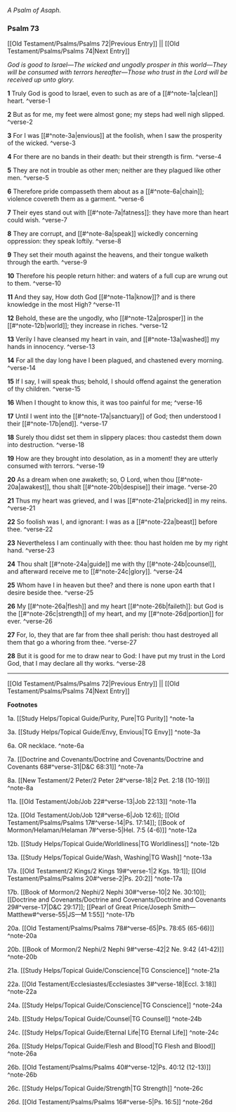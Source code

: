 *A Psalm of Asaph.*

### Psalm 73

[[Old Testament/Psalms/Psalms 72|Previous Entry]]  ||  [[Old Testament/Psalms/Psalms 74|Next Entry]]

*God is good to Israel—The wicked and ungodly prosper in this world—They will be consumed with terrors hereafter—Those who trust in the Lord will be received up unto glory.*

**1**  Truly God is good to Israel, even to such as are of a [[#^note-1a|clean]] heart. ^verse-1

**2**  But as for me, my feet were almost gone; my steps had well nigh slipped. ^verse-2

**3**  For I was [[#^note-3a|envious]] at the foolish, when I saw the prosperity of the wicked. ^verse-3

**4**  For there are no bands in their death: but their strength is firm. ^verse-4

**5**  They are not in trouble as other men; neither are they plagued like other men. ^verse-5

**6**  Therefore pride compasseth them about as a [[#^note-6a|chain]]; violence covereth them as a garment. ^verse-6

**7**  Their eyes stand out with [[#^note-7a|fatness]]: they have more than heart could wish. ^verse-7

**8**  They are corrupt, and [[#^note-8a|speak]] wickedly concerning oppression: they speak loftily. ^verse-8

**9**  They set their mouth against the heavens, and their tongue walketh through the earth. ^verse-9

**10**  Therefore his people return hither: and waters of a full cup are wrung out to them. ^verse-10

**11**  And they say, How doth God [[#^note-11a|know]]? and is there knowledge in the most High? ^verse-11

**12**  Behold, these are the ungodly, who [[#^note-12a|prosper]] in the [[#^note-12b|world]]; they increase in riches. ^verse-12

**13**  Verily I have cleansed my heart in vain, and [[#^note-13a|washed]] my hands in innocency. ^verse-13

**14**  For all the day long have I been plagued, and chastened every morning. ^verse-14

**15**  If I say, I will speak thus; behold, I should offend against the generation of thy children. ^verse-15

**16**  When I thought to know this, it was too painful for me; ^verse-16

**17**  Until I went into the [[#^note-17a|sanctuary]] of God; then understood I their [[#^note-17b|end]]. ^verse-17

**18**  Surely thou didst set them in slippery places: thou castedst them down into destruction. ^verse-18

**19**  How are they brought into desolation, as in a moment! they are utterly consumed with terrors. ^verse-19

**20**  As a dream when one awaketh; so, O Lord, when thou [[#^note-20a|awakest]], thou shalt [[#^note-20b|despise]] their image. ^verse-20

**21**  Thus my heart was grieved, and I was [[#^note-21a|pricked]] in my reins. ^verse-21

**22**  So foolish was I, and ignorant: I was as a [[#^note-22a|beast]] before thee. ^verse-22

**23**  Nevertheless I am continually with thee: thou hast holden me by my right hand. ^verse-23

**24**  Thou shalt [[#^note-24a|guide]] me with thy [[#^note-24b|counsel]], and afterward receive me to [[#^note-24c|glory]]. ^verse-24

**25**  Whom have I in heaven but thee? and there is none upon earth that I desire beside thee. ^verse-25

**26**  My [[#^note-26a|flesh]] and my heart [[#^note-26b|faileth]]: but God is the [[#^note-26c|strength]] of my heart, and my [[#^note-26d|portion]] for ever. ^verse-26

**27**  For, lo, they that are far from thee shall perish: thou hast destroyed all them that go a whoring from thee. ^verse-27

**28**  But it is good for me to draw near to God: I have put my trust in the Lord God, that I may declare all thy works. ^verse-28


---
[[Old Testament/Psalms/Psalms 72|Previous Entry]]  ||  [[Old Testament/Psalms/Psalms 74|Next Entry]]


**Footnotes**


1a. [[Study Helps/Topical Guide/Purity, Pure|TG Purity]] ^note-1a

3a. [[Study Helps/Topical Guide/Envy, Envious|TG Envy]] ^note-3a

6a. OR necklace. ^note-6a

7a. [[Doctrine and Covenants/Doctrine and Covenants/Doctrine and Covenants 68#^verse-31|D&C 68:31]] ^note-7a

8a. [[New Testament/2 Peter/2 Peter 2#^verse-18|2 Pet. 2:18 (10-19)]] ^note-8a

11a. [[Old Testament/Job/Job 22#^verse-13|Job 22:13]] ^note-11a

12a. [[Old Testament/Job/Job 12#^verse-6|Job 12:6]]; [[Old Testament/Psalms/Psalms 17#^verse-14|Ps. 17:14]]; [[Book of Mormon/Helaman/Helaman 7#^verse-5|Hel. 7:5 (4-6)]] ^note-12a

12b. [[Study Helps/Topical Guide/Worldliness|TG Worldliness]] ^note-12b

13a. [[Study Helps/Topical Guide/Wash, Washing|TG Wash]] ^note-13a

17a. [[Old Testament/2 Kings/2 Kings 19#^verse-1|2 Kgs. 19:1]]; [[Old Testament/Psalms/Psalms 20#^verse-2|Ps. 20:2]] ^note-17a

17b. [[Book of Mormon/2 Nephi/2 Nephi 30#^verse-10|2 Ne. 30:10]]; [[Doctrine and Covenants/Doctrine and Covenants/Doctrine and Covenants 29#^verse-17|D&C 29:17]]; [[Pearl of Great Price/Joseph Smith—Matthew#^verse-55|JS—M 1:55]] ^note-17b

20a. [[Old Testament/Psalms/Psalms 78#^verse-65|Ps. 78:65 (65-66)]] ^note-20a

20b. [[Book of Mormon/2 Nephi/2 Nephi 9#^verse-42|2 Ne. 9:42 (41-42)]] ^note-20b

21a. [[Study Helps/Topical Guide/Conscience|TG Conscience]] ^note-21a

22a. [[Old Testament/Ecclesiastes/Ecclesiastes 3#^verse-18|Eccl. 3:18]] ^note-22a

24a. [[Study Helps/Topical Guide/Conscience|TG Conscience]] ^note-24a

24b. [[Study Helps/Topical Guide/Counsel|TG Counsel]] ^note-24b

24c. [[Study Helps/Topical Guide/Eternal Life|TG Eternal Life]] ^note-24c

26a. [[Study Helps/Topical Guide/Flesh and Blood|TG Flesh and Blood]] ^note-26a

26b. [[Old Testament/Psalms/Psalms 40#^verse-12|Ps. 40:12 (12-13)]] ^note-26b

26c. [[Study Helps/Topical Guide/Strength|TG Strength]] ^note-26c

26d. [[Old Testament/Psalms/Psalms 16#^verse-5|Ps. 16:5]] ^note-26d